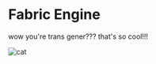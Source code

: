# Fabric Engine

wow you're trans gener??? that's so cool!!!

![cat](https://pbs.twimg.com/media/FfcpMEiaMAA0skp?format=jpg&name=small)
